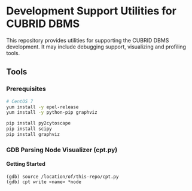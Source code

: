 # Development Support Utilities for CUBRID DBMS

This repository provides utilities for supporting the CUBRID DBMS development.
It may include debugging support, visualizing and profiling tools.

## Tools

### Prerequisites

```bash
# CentOS 7
yum install -y epel-release
yum install -y python-pip graphviz

pip install py2cytoscape
pip install scipy
pip install graphviz
```

### GDB Parsing Node Visualizer (cpt.py)


#### Getting Started

```
(gdb) source /location/of/this-repo/cpt.py
(gdb) cpt write <name> *node
```
